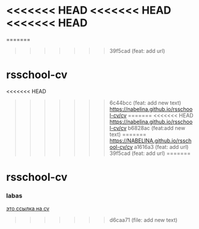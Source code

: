 <<<<<<< HEAD
<<<<<<< HEAD
<<<<<<< HEAD
=======
=======
>>>>>>> 39f5cad (feat: add url)
# rsschool-cv
<<<<<<< HEAD
>>>>>>> 6c44bcc (feat: add new text)
https://nabelina.github.io/rsschool-cv/cv
=======
<<<<<<< HEAD
https://nabelina.github.io/rsschool-cv/cv
>>>>>>> b6828ac (feat:add new text)
=======
https://NABELINA.github.io/rsschool-cv/cv
>>>>>>> a1616a3 (feat: add url)
>>>>>>> 39f5cad (feat: add url)
=======
# rsschool-cv
### labas
[это ссылка на cv](https://NABELINA.github.io/rsschool-cv/cv)
>>>>>>> d6caa71 (file: add new text)

